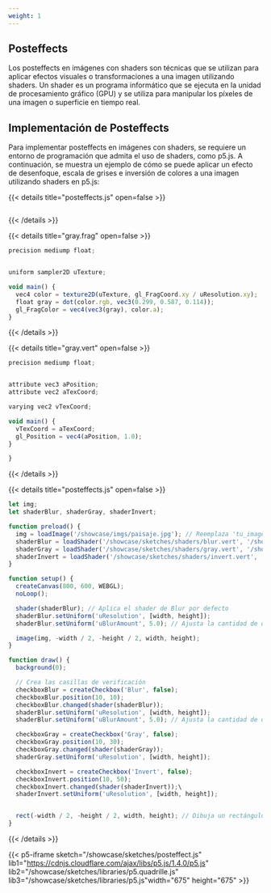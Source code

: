 ```yaml
---
weight: 1
---
```


## Posteffects

Los posteffects en imágenes con shaders son técnicas que se utilizan para aplicar efectos visuales o transformaciones a una imagen utilizando shaders. Un shader es un programa informático que se ejecuta en la unidad de procesamiento gráfico (GPU) y se utiliza para manipular los píxeles de una imagen o superficie en tiempo real.

## Implementación de Posteffects

Para implementar posteffects en imágenes con shaders, se requiere un entorno de programación que admita el uso de shaders, como p5.js. A continuación, se muestra un ejemplo de cómo se puede aplicar un efecto de desenfoque, escala de grises e inversión de colores a una imagen utilizando shaders en p5.js:

{{< details title="posteffects.js" open=false >}}

```javascript

```

{{< /details >}}

{{< details title="gray.frag" open=false >}}

```javascript
precision mediump float;


uniform sampler2D uTexture;

void main() {
  vec4 color = texture2D(uTexture, gl_FragCoord.xy / uResolution.xy);
  float gray = dot(color.rgb, vec3(0.299, 0.587, 0.114));
  gl_FragColor = vec4(vec3(gray), color.a);
}

```

{{< /details >}}

{{< details title="gray.vert" open=false >}}

```javascript
precision mediump float;


attribute vec3 aPosition;
attribute vec2 aTexCoord;

varying vec2 vTexCoord;

void main() {
  vTexCoord = aTexCoord;
  gl_Position = vec4(aPosition, 1.0);
}

}

```

{{< /details >}}

{{< details title="posteffects.js" open=false >}}

```javascript
let img;
let shaderBlur, shaderGray, shaderInvert;

function preload() {
  img = loadImage('/showcase/imgs/paisaje.jpg'); // Reemplaza 'tu_imagen.jpg' con la ruta de tu imagen
  shaderBlur = loadShader('/showcase/sketches/shaders/blur.vert', '/showcase/sketches/shaders/blur.frag');
  shaderGray = loadShader('/showcase/sketches/shaders/gray.vert', '/showcase/sketches/shaders/gray.frag');
  shaderInvert = loadShader('/showcase/sketches/shaders/invert.vert', '/showcase/sketches/shaders/invert.frag');
}

function setup() {
  createCanvas(800, 600, WEBGL);
  noLoop();

  shader(shaderBlur); // Aplica el shader de Blur por defecto
  shaderBlur.setUniform('uResolution', [width, height]);
  shaderBlur.setUniform('uBlurAmount', 5.0); // Ajusta la cantidad de desenfoque

  image(img, -width / 2, -height / 2, width, height);
}

function draw() {
  background(0);

  // Crea las casillas de verificación
  checkboxBlur = createCheckbox('Blur', false);
  checkboxBlur.position(10, 10);
  checkboxBlur.changed(shader(shaderBlur));
  shaderBlur.setUniform('uResolution', [width, height]);
  shaderBlur.setUniform('uBlurAmount', 5.0); // Ajusta la cantidad de desenfoque

  checkboxGray = createCheckbox('Gray', false);
  checkboxGray.position(10, 30);
  checkboxGray.changed(shader(shaderGray));
  shaderGray.setUniform('uResolution', [width, height]);

  checkboxInvert = createCheckbox('Invert', false);
  checkboxInvert.position(10, 50);
  checkboxInvert.changed(shader(shaderInvert));\
  shaderInvert.setUniform('uResolution', [width, height]);


  rect(-width / 2, -height / 2, width, height); // Dibuja un rectángulo para aplicar el shader
}
```

{{< /details >}}

{{< p5-iframe sketch="/showcase/sketches/posteffect.js" lib1="https://cdnjs.cloudflare.com/ajax/libs/p5.js/1.4.0/p5.js" lib2="/showcase/sketches/libraries/p5.quadrille.js" lib3="/showcase/sketches/libraries/p5.js"width="675" height="675" >}}